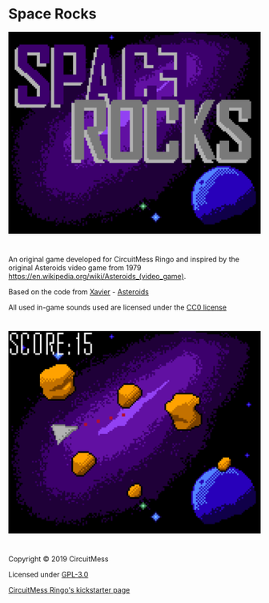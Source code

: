 # Space Rocks

![alt text](https://github.com/CircuitMess/SpaceRocks/blob/master/Screenshot%201.png)

#

An original game developed for CircuitMess Ringo and inspired by the original Asteroids video game from 1979 https://en.wikipedia.org/wiki/Asteroids_(video_game).

Based on the code from [Xavier](https://github.com/CDRXavier) - [Asteroids](https://github.com/CDRXavier/ASTEROID/tree/master) 

All used in-game sounds used are licensed under the [CC0 license](https://creativecommons.org/share-your-work/public-domain/cc0/)
#

![alt text](https://github.com/CircuitMess/SpaceRocks/blob/master/Screenshot%202.png)

#

Copyright © 2019 CircuitMess

Licensed under [GPL-3.0](https://www.gnu.org/licenses/gpl-3.0.html)

[CircuitMess Ringo's kickstarter page](https://www.kickstarter.com/projects/albertgajsak/makerphone-an-educational-diy-mobile-phone/updates)
